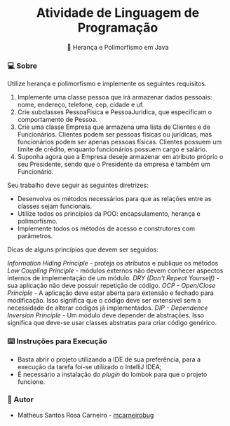<h1 align="center">Atividade de Linguagem de Programação</h1>

<p align="center">🚀 Herança e Polimorfismo em Java</p>

### 💻 Sobre 

Utilize herança e polimorfismo e implemente os seguintes requisitos.

1. Implemente uma classe pessoa que irá armazenar dados pessoais: nome, endereço, telefone, cep, cidade e uf.
2. Crie subclasses PessoaFisica e PessoaJuridica, que especificam o comportamento de Pessoa.
3. Crie uma classe Empresa que armazena uma lista de Clientes e de Funcionários. Clientes podem ser pessoas físicas ou jurídicas, mas funcionários podem ser apenas pessoas físicas. Clientes possuem um limite de crédito, enquanto funcionários possuem cargo e salário.
4. Suponha agora que a Empresa deseje armazenar em atributo próprio o seu Presidente, sendo que o Presidente da empresa é também um Funcionário. 

Seu trabalho deve seguir as seguintes diretrizes:

* Desenvolva os métodos necessários para que as relações entre as classes sejam funcionais.
* Utilize todos os princípios da POO: encapsulamento, herança e polimorfismo.
* Implemente todos os métodos de acesso e construtores com parâmetros.

Dicas de alguns princípios que devem ser seguidos:

_Information Hiding Principle_ - proteja os atributos e publique os métodos
_Low Coupling Principle_ - módulos externos não devem conhecer aspectos internos de implementação de um módulo.
_DRY (Don't Repeat Yourself)_ - sua aplicação não deve possuir repetição de código.
_OCP -  Open/Close Principle_ - A aplicação deve estar aberta para extensão e fechado para modificação. Isso significa que o código deve ser extensível sem a necessidade de alterar códigos já implementados.
_DIP - Dependence Inversion Principle_ - Um módulo deve depender de abstrações. Isso significa que deve-se usar classes abstratas para criar código genérico.

### ⌨️ Instruções para Execução 

- Basta abrir o projeto utilizando a IDE de sua preferência, para a execução da tarefa foi-se utilizado o IntelliJ IDEA;
- É necessário a instalação do _plugin_ do lombok para que o projeto funcione.

### :bust_in_silhouette: Autor

* Matheus Santos Rosa Carneiro - [mcarneirobug](https://github.com/mcarneirobug)

